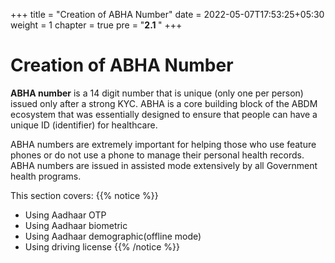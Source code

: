 +++
title = "Creation of ABHA Number"
date = 2022-05-07T17:53:25+05:30
weight = 1
chapter = true
pre = "<b>2.1 </b>"
+++

# Creation of ABHA Number

**ABHA number** is a 14 digit number that is unique (only one per person) issued only after a strong KYC. ABHA is a core building block of the ABDM ecosystem that was essentially designed to ensure that people can have a unique ID (identifier) for healthcare.

ABHA numbers are extremely important for helping those who use feature phones or do not use a phone to manage their personal health records. ABHA numbers are issued in assisted mode extensively by all Government health programs.

This section covers:
{{% notice %}}
- Using Aadhaar OTP
- Using Aadhaar biometric
- Using Aadhaar demographic(offline mode)
- Using driving license
{{% /notice %}}
